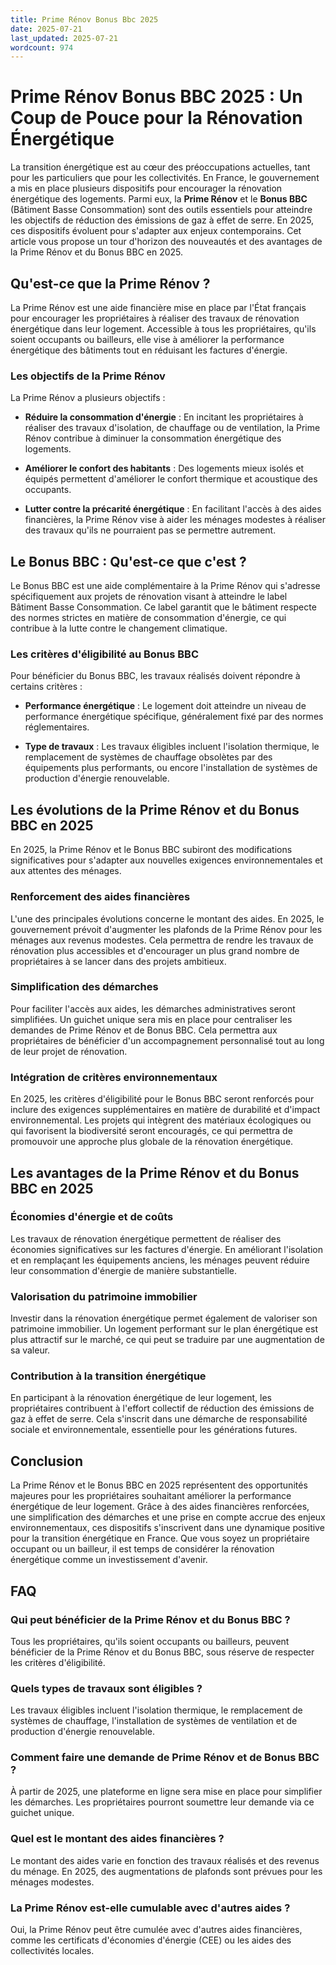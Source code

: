 ```yaml
---
title: Prime Rénov Bonus Bbc 2025
date: 2025-07-21
last_updated: 2025-07-21
wordcount: 974
---
```


# Prime Rénov Bonus BBC 2025 : Un Coup de Pouce pour la Rénovation Énergétique

La transition énergétique est au cœur des préoccupations actuelles, tant pour les particuliers que pour les collectivités. En France, le gouvernement a mis en place plusieurs dispositifs pour encourager la rénovation énergétique des logements. Parmi eux, la **Prime Rénov** et le **Bonus BBC** (Bâtiment Basse Consommation) sont des outils essentiels pour atteindre les objectifs de réduction des émissions de gaz à effet de serre. En 2025, ces dispositifs évoluent pour s'adapter aux enjeux contemporains. Cet article vous propose un tour d'horizon des nouveautés et des avantages de la Prime Rénov et du Bonus BBC en 2025.

## Qu'est-ce que la Prime Rénov ?

La Prime Rénov est une aide financière mise en place par l'État français pour encourager les propriétaires à réaliser des travaux de rénovation énergétique dans leur logement. Accessible à tous les propriétaires, qu'ils soient occupants ou bailleurs, elle vise à améliorer la performance énergétique des bâtiments tout en réduisant les factures d'énergie.

### Les objectifs de la Prime Rénov

La Prime Rénov a plusieurs objectifs :

- **Réduire la consommation d'énergie** : En incitant les propriétaires à réaliser des travaux d'isolation, de chauffage ou de ventilation, la Prime Rénov contribue à diminuer la consommation énergétique des logements.
  
- **Améliorer le confort des habitants** : Des logements mieux isolés et équipés permettent d'améliorer le confort thermique et acoustique des occupants.

- **Lutter contre la précarité énergétique** : En facilitant l'accès à des aides financières, la Prime Rénov vise à aider les ménages modestes à réaliser des travaux qu'ils ne pourraient pas se permettre autrement.

## Le Bonus BBC : Qu'est-ce que c'est ?

Le Bonus BBC est une aide complémentaire à la Prime Rénov qui s'adresse spécifiquement aux projets de rénovation visant à atteindre le label Bâtiment Basse Consommation. Ce label garantit que le bâtiment respecte des normes strictes en matière de consommation d'énergie, ce qui contribue à la lutte contre le changement climatique.

### Les critères d'éligibilité au Bonus BBC

Pour bénéficier du Bonus BBC, les travaux réalisés doivent répondre à certains critères :

- **Performance énergétique** : Le logement doit atteindre un niveau de performance énergétique spécifique, généralement fixé par des normes réglementaires.

- **Type de travaux** : Les travaux éligibles incluent l'isolation thermique, le remplacement de systèmes de chauffage obsolètes par des équipements plus performants, ou encore l'installation de systèmes de production d'énergie renouvelable.

## Les évolutions de la Prime Rénov et du Bonus BBC en 2025

En 2025, la Prime Rénov et le Bonus BBC subiront des modifications significatives pour s'adapter aux nouvelles exigences environnementales et aux attentes des ménages.

### Renforcement des aides financières

L'une des principales évolutions concerne le montant des aides. En 2025, le gouvernement prévoit d'augmenter les plafonds de la Prime Rénov pour les ménages aux revenus modestes. Cela permettra de rendre les travaux de rénovation plus accessibles et d'encourager un plus grand nombre de propriétaires à se lancer dans des projets ambitieux.

### Simplification des démarches

Pour faciliter l'accès aux aides, les démarches administratives seront simplifiées. Un guichet unique sera mis en place pour centraliser les demandes de Prime Rénov et de Bonus BBC. Cela permettra aux propriétaires de bénéficier d'un accompagnement personnalisé tout au long de leur projet de rénovation.

### Intégration de critères environnementaux

En 2025, les critères d'éligibilité pour le Bonus BBC seront renforcés pour inclure des exigences supplémentaires en matière de durabilité et d'impact environnemental. Les projets qui intègrent des matériaux écologiques ou qui favorisent la biodiversité seront encouragés, ce qui permettra de promouvoir une approche plus globale de la rénovation énergétique.

## Les avantages de la Prime Rénov et du Bonus BBC en 2025

### Économies d'énergie et de coûts

Les travaux de rénovation énergétique permettent de réaliser des économies significatives sur les factures d'énergie. En améliorant l'isolation et en remplaçant les équipements anciens, les ménages peuvent réduire leur consommation d'énergie de manière substantielle.

### Valorisation du patrimoine immobilier

Investir dans la rénovation énergétique permet également de valoriser son patrimoine immobilier. Un logement performant sur le plan énergétique est plus attractif sur le marché, ce qui peut se traduire par une augmentation de sa valeur.

### Contribution à la transition énergétique

En participant à la rénovation énergétique de leur logement, les propriétaires contribuent à l'effort collectif de réduction des émissions de gaz à effet de serre. Cela s'inscrit dans une démarche de responsabilité sociale et environnementale, essentielle pour les générations futures.

## Conclusion

La Prime Rénov et le Bonus BBC en 2025 représentent des opportunités majeures pour les propriétaires souhaitant améliorer la performance énergétique de leur logement. Grâce à des aides financières renforcées, une simplification des démarches et une prise en compte accrue des enjeux environnementaux, ces dispositifs s'inscrivent dans une dynamique positive pour la transition énergétique en France. Que vous soyez un propriétaire occupant ou un bailleur, il est temps de considérer la rénovation énergétique comme un investissement d'avenir.

## FAQ

### Qui peut bénéficier de la Prime Rénov et du Bonus BBC ?

Tous les propriétaires, qu'ils soient occupants ou bailleurs, peuvent bénéficier de la Prime Rénov et du Bonus BBC, sous réserve de respecter les critères d'éligibilité.

### Quels types de travaux sont éligibles ?

Les travaux éligibles incluent l'isolation thermique, le remplacement de systèmes de chauffage, l'installation de systèmes de ventilation et de production d'énergie renouvelable.

### Comment faire une demande de Prime Rénov et de Bonus BBC ?

À partir de 2025, une plateforme en ligne sera mise en place pour simplifier les démarches. Les propriétaires pourront soumettre leur demande via ce guichet unique.

### Quel est le montant des aides financières ?

Le montant des aides varie en fonction des travaux réalisés et des revenus du ménage. En 2025, des augmentations de plafonds sont prévues pour les ménages modestes.

### La Prime Rénov est-elle cumulable avec d'autres aides ?

Oui, la Prime Rénov peut être cumulée avec d'autres aides financières, comme les certificats d'économies d'énergie (CEE) ou les aides des collectivités locales.